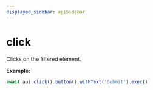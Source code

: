 ```yaml
---
displayed_sidebar: apiSidebar
---
```

# click

Clicks on the filtered element.

**Example:**
```typescript 
await aui.click().button().withText('Submit').exec()
```


